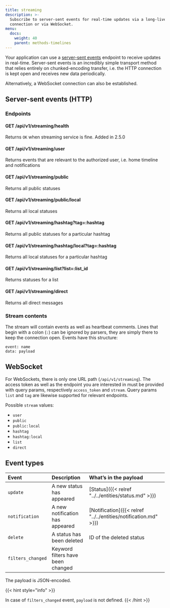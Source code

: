 ```yaml
---
title: streaming
description: >-
  Subscribe to server-sent events for real-time updates via a long-lived HTTP
  connection or via WebSocket.
menu:
  docs:
    weight: 40
    parent: methods-timelines
---
```


Your application can use a [server-sent events](https://developer.mozilla.org/en-US/docs/Web/API/Server-sent_events/Using_server-sent_events) endpoint to receive updates in real-time. Server-sent events is an incredibly simple transport method that relies entirely on chunked-encoding transfer, i.e. the HTTP connection is kept open and receives new data periodically.

Alternatively, a WebSocket connection can also be established.

## Server-sent events \(HTTP\)

### Endpoints <a id="endpoints"></a>

#### GET /api/v1/streaming/health

Returns `OK` when streaming service is fine. Added in 2.5.0

#### GET /api/v1/streaming/user

Returns events that are relevant to the authorized user, i.e. home timeline and notifications

#### GET /api/v1/streaming/public

Returns all public statuses

#### GET /api/v1/streaming/public/local

Returns all local statuses

#### GET /api/v1/streaming/hashtag?tag=:hashtag

Returns all public statuses for a particular hashtag

#### GET /api/v1/streaming/hashtag/local?tag=:hashtag

Returns all local statuses for a particular hashtag

#### GET /api/v1/streaming/list?list=:list_id

Returns statuses for a list

#### GET /api/v1/streaming/direct

Returns all direct messages

### Stream contents <a id="stream-contents"></a>

The stream will contain events as well as heartbeat comments. Lines that begin with a colon \(`:`\) can be ignored by parsers, they are simply there to keep the connection open. Events have this structure:

```text
event: name
data: payload
```

## WebSocket <a id="websocket"></a>

For WebSockets, there is only one URL path \(`/api/v1/streaming`\). The access token as well as the endpoint you are interested in must be provided with query params, respectively `access_token` and `stream`. Query params `list` and `tag` are likewise supported for relevant endpoints.

Possible `stream` values:

* `user`
* `public`
* `public:local`
* `hashtag`
* `hashtag:local`
* `list`
* `direct`

## Event types <a id="event-types"></a>

| Event | Description | What’s in the payload |
| :--- | :--- | :--- |
| `update` | A new status has appeared | [Status]({{< relref "../../entities/status.md" >}}) |
| `notification` | A new notification has appeared | [Notification]({{< relref "../../entities/notification.md" >}}) |
| `delete` | A status has been deleted | ID of the deleted status |
| `filters_changed` | Keyword filters have been changed |  |

The payload is JSON-encoded.

{{< hint style="info" >}}

In case of `filters_changed` event, `payload` is not defined.
{{< /hint >}}


